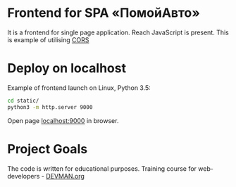 # Frontend for SPA «ПомойАвто»

It is a frontend for single page application. Reach JavaScript is present.
This is example of utilising [CORS](https://developer.mozilla.org/en-US/docs/Web/HTTP/Access_control_CORS)

# Deploy on localhost

Example of frontend launch on Linux, Python 3.5:

```bash
cd static/
python3 -m http.server 9000
```

Open page [localhost:9000](localhost:9000) in browser.

# Project Goals

The code is written for educational purposes. Training course for web-developers - [DEVMAN.org](https://devman.org)
